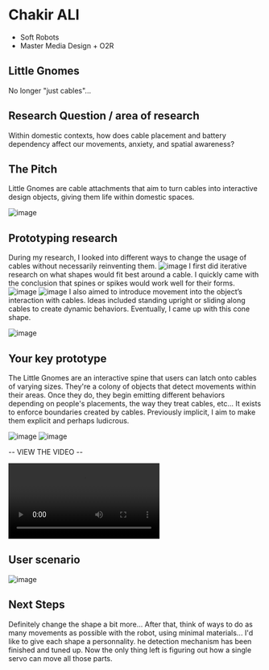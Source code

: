 # Chakir ALI
- Soft Robots
- Master Media Design + O2R

## Little Gnomes
No longer "just cables"...

## Research Question / area of research
Within domestic contexts, how does cable placement and battery dependency affect our movements, anxiety, and spatial awareness? 

## The Pitch
Little Gnomes are cable attachments that aim to turn cables into interactive design objects, giving them life within domestic spaces.

![image](img/QUILT_BETAlpha.png)

## Prototyping research

During my research, I looked into different ways to change the usage of cables without necessarily reinventing them. 
![image](img/IMAGE.jpg)
I first did iterative research on what shapes would fit best around a cable. I quickly came with the conclusion that spines or spikes would work well for their forms.
![image](img/image%202.jpg)
![image](img/IMG_5766.jpg)
I also aimed to introduce movement into the object’s interaction with cables. Ideas included standing upright or sliding along cables to create dynamic behaviors.
Eventually, I came up with this cone shape.

![image](img/cone.jpg)



## Your key prototype

The Little Gnomes are an interactive spine that users can latch onto cables of varying sizes. They're a colony of objects that detect movements within their areas. Once they do, they begin emitting different behaviors depending on people's placements, the way they treat cables, etc... It exists to enforce boundaries created by cables. Previously implicit, I aim to make them explicit and perhaps ludicrous.

![image](img/images.jpg)
![image](img/3D%201.png)


-- VIEW THE VIDEO --


![video](img/TO%20WATCH-StoryofPinette.mov)

## User scenario
![image](img/Pinettes%20Storyboard.png)

## Next Steps

Definitely change the shape a bit more... After that, think of ways to do as many movements as possible with the robot, using minimal materials...
I'd like to give each shape a personnality.
he detection mechanism has been finished and tuned up. Now the only thing left is figuring out how a single servo can move all those parts. 